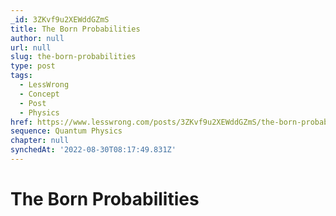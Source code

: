 ```yaml
---
_id: 3ZKvf9u2XEWddGZmS
title: The Born Probabilities
author: null
url: null
slug: the-born-probabilities
type: post
tags:
  - LessWrong
  - Concept
  - Post
  - Physics
href: https://www.lesswrong.com/posts/3ZKvf9u2XEWddGZmS/the-born-probabilities
sequence: Quantum Physics
chapter: null
synchedAt: '2022-08-30T08:17:49.831Z'
---
```

# The Born Probabilities

